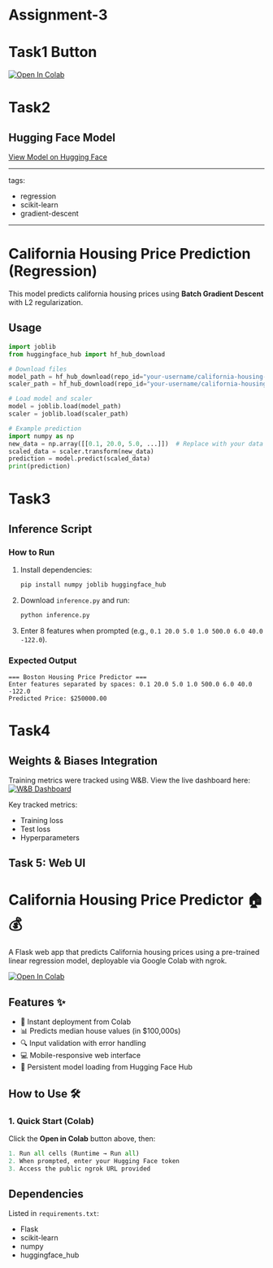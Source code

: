 # Assignment-3

# Task1 Button 
[![Open In Colab](https://colab.research.google.com/assets/colab-badge.svg)](https://colab.research.google.com/github/kainat5008/Assignment-3/blob/main/ML_TASK1_A3.ipynb)

# Task2 

## Hugging Face Model
[View Model on Hugging Face](https://huggingface.co/keenu-5008/california-housing-regression)

---
tags:
- regression
- scikit-learn
- gradient-descent
---

# California Housing Price Prediction (Regression)

This model predicts california housing prices using **Batch Gradient Descent** with L2 regularization.

## Usage
```python
import joblib
from huggingface_hub import hf_hub_download

# Download files
model_path = hf_hub_download(repo_id="your-username/california-housing-regression", filename="batch_gd_model.pkl")
scaler_path = hf_hub_download(repo_id="your-username/california-housing-regression", filename="scaler.pkl")

# Load model and scaler
model = joblib.load(model_path)
scaler = joblib.load(scaler_path)

# Example prediction
import numpy as np
new_data = np.array([[0.1, 20.0, 5.0, ...]])  # Replace with your data
scaled_data = scaler.transform(new_data)
prediction = model.predict(scaled_data)
print(prediction)
```

# Task3
## Inference Script

### How to Run
1. Install dependencies:
   ```bash
   pip install numpy joblib huggingface_hub
   ```
2. Download `inference.py` and run:
   ```bash
   python inference.py
   ```
3. Enter 8 features when prompted (e.g., `0.1 20.0 5.0 1.0 500.0 6.0 40.0 -122.0`).

### Expected Output
```
=== Boston Housing Price Predictor ===
Enter features separated by spaces: 0.1 20.0 5.0 1.0 500.0 6.0 40.0 -122.0
Predicted Price: $250000.00
```
# Task4

## Weights & Biases Integration
Training metrics were tracked using W&B. View the live dashboard here:  
[![W&B Dashboard](https://img.shields.io/badge/Weights_&_Biases-FFCC33?style=for-the-badge&logo=WeightsAndBiases&logoColor=black)](https://wandb.ai/kainatkhalid-5008-fast-nuces/california-housing-regression)

Key tracked metrics:
- Training loss
- Test loss
- Hyperparameters

  
## Task 5: Web UI

# California Housing Price Predictor 🏠💰

A Flask web app that predicts California housing prices using a pre-trained linear regression model, deployable via Google Colab with ngrok.

[![Open In Colab](https://colab.research.google.com/assets/colab-badge.svg)](https://colab.research.google.com/github/your-username/your-repo-name/blob/main/your-notebook.ipynb)

## Features ✨
- 🚀 Instant deployment from Colab
- 📊 Predicts median house values (in $100,000s)
- 🔍 Input validation with error handling
- 💻 Mobile-responsive web interface
- 🔄 Persistent model loading from Hugging Face Hub

## How to Use 🛠️

### 1. Quick Start (Colab)
Click the **Open in Colab** button above, then:
```python
1. Run all cells (Runtime → Run all)
2. When prompted, enter your Hugging Face token
3. Access the public ngrok URL provided
```

## Dependencies
Listed in `requirements.txt`:
- Flask
- scikit-learn
- numpy
- huggingface_hub
  ```
